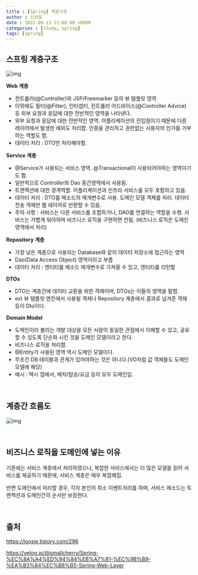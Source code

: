 ```yaml
---
title : [Spring] 게층구조
author : 신성일
date : 2022-09-13 11:00:00 +0900
categories : [study, spring]
tags: [spring]
---
```


## **스프링 계층구조**

![img](https://blog.kakaocdn.net/dn/dpq2iO/btq7ZghQ1jy/u9eKw08SiLuJqrPv2xdGk1/img.png)

**Web 계층**

-  컨트롤러(@Controller)와 JSP/Freemarker 등의 뷰 템플릿 영역
-  이외에도 필터(@Filter), 인터셉터, 컨트롤러 어드바이스(@Controller Advice) 등 외부 요청과 응답에 대한 전반적인 영역을 나타낸다.
-  외부 요청과 응답에 대한 전반적인 영역. 어플리케이션의 진입점이기 때문에 다른 레이어에서 발생한 예외도 처리함. 인증을 관리하고 권한없는 사용자의 인가를 거부하는 역할도 함.
-  데이터 처리 : DTO만 처리해야함.

**Service 계층**

-  @Service가 사용되는 서비스 영역. @Transactional이 사용되어야하는 영역이기도 함.
-  일반적으로 Controller와 Dao 중간영역에서 사용됨.
-  트랜잭션에 대한 경계역할. 어플리케이션과 인프라 서비스를 모두 포함하고 있음.
-  데이터 처리 : DTO를 메소드의 매개변수로 사용. 도메인 모델 객체를 처리. 데이터 전송 객체만 웹 레이어로 반환할 수 있음.
-  주의 사항 : 서비스는 다른 서비스를 조합하거나, DAO를 연결하는 역할을 수행. 서비스는 가볍게 둬야하며 비즈니스 로직을 구현하면 안됨. (비즈니스 로직은 도메인 영역에서 처리)

**Repository 계층**

-  가장 낮은 계층으로 사용되는 Database와 같이 데이터 저장소에 접근하는 영역
-  Dao(Data Access Object) 영역이라고 부름
-  데이터 처리 : 엔티티를 메소드 매개변수로 가져올 수 있고, 엔티티를 리턴함

**DTOs**

-  DTO는 계층간에 데이터 교환을 위한 객체이며, DTOs는 이들의 영역을 말함.
-  ex) 뷰 템플릿 엔진에서 사용될 객체나 Repository 계층에서 결과로 넘겨준 객체 등이 Dto이다.

**Domain Model**

-  도메인이라 불리는 개발 대상을 모든 사람이 동일한 관점에서 이해할 수 있고, 공유할 수 있도록 단순화 시킨 것을 도메인 모델이라고 한다.
-  비즈니스 로직을 처리함.
-  @Entity가 사용된 영역 역시 도메인 모델이다.
-  무조건 DB 테이블과 관계가 있어야하는 것은 아니다.(VO처럼 값 객체들도 도메인 모델에 해당)
-  예시 : 택시 앱에서, 배차/탑승/요금 등이 모두 도메인임.

<br/>

## **계층간 흐름도**

![img](https://blog.kakaocdn.net/dn/zAgtk/btq7XrqVReU/eGnoHkvHsy65P1fwyIgk71/img.png)

<br/>

## **비즈니스 로직을 도메인에 넣는 이유**

기존에는 서비스 계층에서 처리하였으나, 복잡한 서비스에서는 더 많은 모델을 읽어 서비스를 제공하기 때문에, 서비스 계층은 매우 복잡해짐.

반면 도메인에서 처리할 경우, 각자 본인의 취소 이벤트처리를 하며, 서비스 메소드는 트랜잭션과 도메인간의 순서만 보장한다.

<br/>

## **출처**

https://loosie.tistory.com/296

https://velog.io/@smallcherry/Spring-%EC%8A%A4%ED%94%84%EB%A7%81-%EC%9B%B9-%EA%B3%84%EC%B8%B5-Spring-Web-Layer
